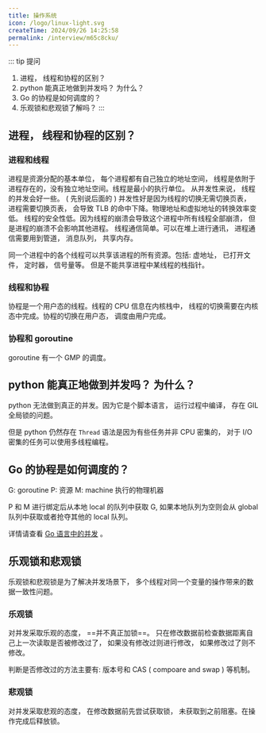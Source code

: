 ```yaml
---
title: 操作系统
icon: /logo/linux-light.svg
createTime: 2024/09/26 14:25:58
permalink: /interview/m65c8cku/
---
```

::: tip 提问
1.  进程， 线程和协程的区别？
2.  python 能真正地做到并发吗？ 为什么？
3.  Go 的协程是如何调度的？
4.  乐观锁和悲观锁了解吗？
:::
## 进程， 线程和协程的区别？
### 进程和线程
进程是资源分配的基本单位， 每个进程都有自己独立的地址空间， 线程是依附于进程存在的，没有独立地址空间。线程是最小的执行单位。
从并发性来说， 线程的并发会好一些。 ( 先别说后面的 ) 并发性好是因为线程的切换无需切换页表， 进程需要切换页表， 会导致 TLB 的命中下降。物理地址和虚拟地址的转换效率变低。
线程的安全性低。因为线程的崩溃会导致这个进程中所有线程全部崩溃， 但是进程的崩溃不会影响其他进程。
线程通信简单。可以在堆上进行通讯， 进程通信需要用到管道， 消息队列， 共享内存。

同一个进程中的各个线程可以共享该进程的所有资源。包括: 虚地址， 已打开文件， 定时器， 信号量等。
但是不能共享进程中某线程的栈指针。

### 线程和协程
协程是一个用户态的线程。线程的 CPU 信息在内核栈中， 线程的切换需要在内核态中完成。协程的切换在用户态， 调度由用户完成。

### 协程和 goroutine
goroutine 有一个 GMP 的调度。

## python 能真正地做到并发吗？ 为什么？
python 无法做到真正的并发。因为它是个脚本语言， 运行过程中编译， 存在 GIL 全局锁的问题。

但是 python 仍然存在 `Thread` 语法是因为有些任务并非 CPU 密集的， 对于 I/O 密集的任务可以使用多线程编程。

## Go 的协程是如何调度的？
G: goroutine
P: 资源
M: machine 执行的物理机器

P 和 M 进行绑定后从本地 local 的队列中获取 G, 如果本地队列为空则会从 global 队列中获取或者抢夺其他的 local 队列。

详情请查看 [Go 语言中的并发](/article/w8ebh4wb/) 。

## 乐观锁和悲观锁
乐观锁和悲观锁是为了解决并发场景下， 多个线程对同一个变量的操作带来的数据一致性问题。

### 乐观锁
对并发采取乐观的态度， ==并不真正加锁==。 只在修改数据前检查数据距离自己上一次读取是否被修改过了， 如果没有修改过则进行修改， 如果修改过了则不修改。

判断是否修改过的方法主要有: 版本号和 CAS ( compoare and swap ) 等机制。

### 悲观锁
对并发采取悲观的态度， 在修改数据前先尝试获取锁， 未获取到之前阻塞。在操作完成后释放锁。
